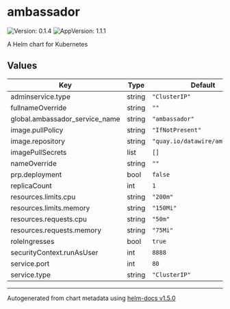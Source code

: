# ambassador

![Version: 0.1.4](https://img.shields.io/badge/Version-0.1.4-informational?style=flat-square) ![AppVersion: 1.1.1](https://img.shields.io/badge/AppVersion-1.1.1-informational?style=flat-square)

A Helm chart for Kubernetes

## Values

| Key | Type | Default | Description |
|-----|------|---------|-------------|
| adminservice.type | string | `"ClusterIP"` |  |
| fullnameOverride | string | `""` |  |
| global.ambassador_service_name | string | `"ambassador"` |  |
| image.pullPolicy | string | `"IfNotPresent"` |  |
| image.repository | string | `"quay.io/datawire/ambassador"` |  |
| imagePullSecrets | list | `[]` |  |
| nameOverride | string | `""` |  |
| prp.deployment | bool | `false` |  |
| replicaCount | int | `1` |  |
| resources.limits.cpu | string | `"200m"` |  |
| resources.limits.memory | string | `"150Mi"` |  |
| resources.requests.cpu | string | `"50m"` |  |
| resources.requests.memory | string | `"75Mi"` |  |
| roleIngresses | bool | `true` |  |
| securityContext.runAsUser | int | `8888` |  |
| service.port | int | `80` |  |
| service.type | string | `"ClusterIP"` |  |

----------------------------------------------
Autogenerated from chart metadata using [helm-docs v1.5.0](https://github.com/norwoodj/helm-docs/releases/v1.5.0)

